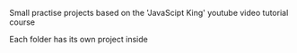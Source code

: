 Small practise projects based on the 'JavaScipt King' youtube video tutorial course

Each folder has its own project inside
